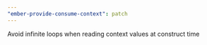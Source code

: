```yaml
---
"ember-provide-consume-context": patch
---
```


Avoid infinite loops when reading context values at construct time
